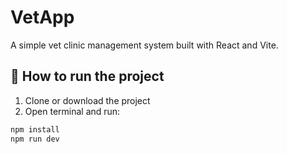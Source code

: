 # VetApp

A simple vet clinic management system built with React and Vite.

## 🚀 How to run the project

1. Clone or download the project
2. Open terminal and run:

```bash
npm install
npm run dev